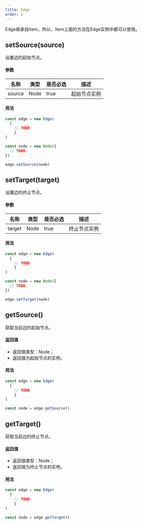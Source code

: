 ```yaml
---
title: Edge
order: 1
---
```


Edge继承自Item，所以，Item上面的方法在Edge实例中都可以使用。

<a name="SrXEa"></a>
## setSource(source)
设置边的起始节点。

<a name="uZU6l"></a>
#### 参数
| 名称 | 类型 | 是否必选 | 描述 |
| --- | --- | --- | --- |
| source | Node | true | 起始节点实例 |

<a name="27mQm"></a>
#### 用法
```javascript
const edge = new Edge(
  {
    // TODO
	}
)

const node = new Node({
  // TODO
})

edge.setSource(node)
```

<a name="E5wKH"></a>
## setTarget(target)
设置边的终止节点。

<a name="Xixut"></a>
#### 参数
| 名称 | 类型 | 是否必选 | 描述 |
| --- | --- | --- | --- |
| target | Node | true | 终止节点实例 |

<a name="U6Lw1"></a>
#### 用法
```javascript
const edge = new Edge(
  {
    // TODO
	}
)

const node = new Node({
  // TODO
})

edge.setTarget(node)
```

<a name="HsImC"></a>
## getSource()
获取当前边的起始节点。

<a name="20oZg"></a>
#### 返回值

- 返回值类型：Node；
- 返回值为起始节点的实例。

<a name="1PzgJ"></a>
#### 用法
```javascript
const edge = new Edge(
  {
    // TODO
	}
)

const node = edge.getSource()
```

<a name="OO4X1"></a>
## getTarget()
获取当前边的终止节点。

<a name="dYdvv"></a>
#### 返回值

- 返回值类型：Node；
- 返回值为终止节点的实例。

<a name="nXuJ1"></a>
#### 用法
```javascript
const edge = new Edge(
  {
    // TODO
	}
)

const node = edge.getTarget()
```
